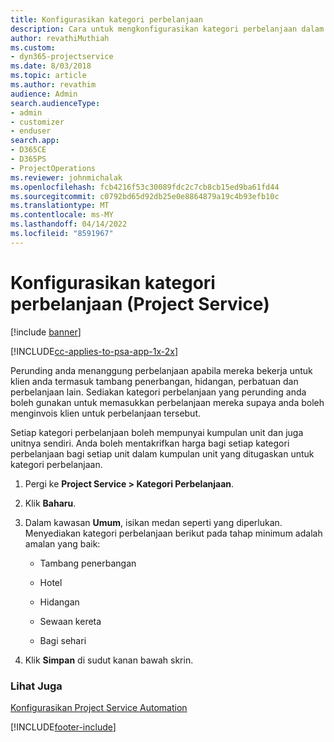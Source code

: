 ```yaml
---
title: Konfigurasikan kategori perbelanjaan
description: Cara untuk mengkonfigurasikan kategori perbelanjaan dalam Project Service
author: revathiMuthiah
ms.custom:
- dyn365-projectservice
ms.date: 8/03/2018
ms.topic: article
ms.author: revathim
audience: Admin
search.audienceType:
- admin
- customizer
- enduser
search.app:
- D365CE
- D365PS
- ProjectOperations
ms.reviewer: johnmichalak
ms.openlocfilehash: fcb4216f53c30089fdc2c7cb8cb15ed9ba61fd44
ms.sourcegitcommit: c0792bd65d92db25e0e8864879a19c4b93efb10c
ms.translationtype: MT
ms.contentlocale: ms-MY
ms.lasthandoff: 04/14/2022
ms.locfileid: "8591967"
---
```

# <a name="configure-expense-categories-project-service"></a>Konfigurasikan kategori perbelanjaan (Project Service)

[!include [banner](../includes/psa-now-project-operations.md)]

[!INCLUDE[cc-applies-to-psa-app-1x-2x](../includes/cc-applies-to-psa-app-1x-2x.md)]

Perunding anda menanggung perbelanjaan apabila mereka bekerja untuk klien anda termasuk tambang penerbangan, hidangan, perbatuan dan perbelanjaan lain. Sediakan kategori perbelanjaan yang perunding anda boleh gunakan untuk memasukkan perbelanjaan mereka supaya anda boleh menginvois klien untuk perbelanjaan tersebut.  
  
Setiap kategori perbelanjaan boleh mempunyai kumpulan unit dan juga unitnya sendiri. Anda boleh mentakrifkan harga bagi setiap kategori perbelanjaan bagi setiap unit dalam kumpulan unit yang ditugaskan untuk kategori perbelanjaan.  
  
1.  Pergi ke **Project Service > Kategori Perbelanjaan**.  
  
2.  Klik **Baharu**.  
  
3.  Dalam kawasan **Umum**, isikan medan seperti yang diperlukan. Menyediakan kategori perbelanjaan berikut pada tahap minimum adalah amalan yang baik:  
  
    -   Tambang penerbangan  
  
    -   Hotel  
  
    -   Hidangan  
  
    -   Sewaan kereta  
  
    -   Bagi sehari  
  
4.  Klik **Simpan** di sudut kanan bawah skrin.  
  
### <a name="see-also"></a>Lihat Juga  
 [Konfigurasikan Project Service Automation](../psa/configure.md)


[!INCLUDE[footer-include](../includes/footer-banner.md)]
